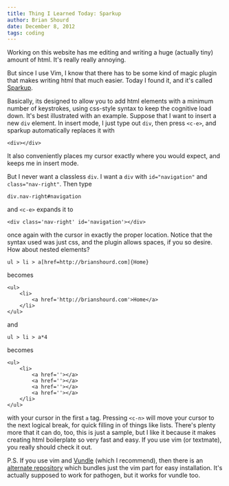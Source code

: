 ```yaml
---
title: Thing I Learned Today: Sparkup
author: Brian Shourd
date: December 8, 2012
tags: coding
---
```


Working on this website has me editing and writing a huge (actually
tiny) amount of html. It's really really annoying.

But since I use Vim, I know that there has to be some kind of magic
plugin that makes writing html that much easier. Today I found it, and
it's called [Sparkup](https://github.com/rstacruz/sparkup).

Basically, its designed to allow you to add html elements with a minimum
number of keystrokes, using css-style syntax to keep the cognitive load
down. It's best illustrated with an example. Suppose that I want to
insert a new `div` element. In insert mode, I just type out `div`, then
press `<c-e>`, and sparkup automatically replaces it with

    <div></div>

It also conveniently places my cursor exactly where you would expect,
and keeps me in insert mode.

But I never want a classless `div`. I want a `div` with
`id="navigation"` and `class="nav-right"`. Then type

    div.nav-right#navigation

and `<c-e>` expands it to

    <div class='nav-right' id='navigation'></div>

once again with the cursor in exactly the proper location. Notice that
the syntax used was just css, and the plugin allows spaces, if you so
desire. How about nested elements?

    ul > li > a[href=http://brianshourd.com]{Home}

becomes

    <ul>
        <li>
            <a href='http://brianshourd.com'>Home</a>
        </li>
    </ul>

and

    ul > li > a*4

becomes

    <ul>
        <li>
            <a href=''></a>
            <a href=''></a>
            <a href=''></a>
            <a href=''></a>
        </li>
    </ul>

with your cursor in the first `a` tag. Pressing `<c-n>` will move your
cursor to the next logical break, for quick filling in of things like
lists. There's plenty more that it can do, too, this is just a sample,
but I like it because it makes creating html boilerplate so very fast 
and easy. If you use vim (or textmate), you really should check it out.

P.S. If you use vim and [Vundle](https://github.com/gmarik/vundle)
(which I recommend), then there is an [alternate
repository](https://github.com/tristen/vim-sparkup) which bundles just
the vim part for easy installation. It's actually supposed to work for
pathogen, but it works for vundle too.
